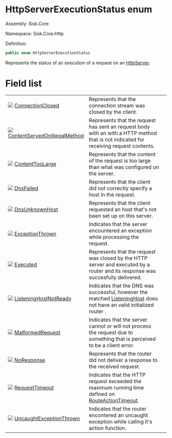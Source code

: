 <!--

Copyrights 2023 Sisk Framework - CypherPotato
Published under MIT license

!!! DO NOT EDIT THIS FILE !!!
This file was generated by a tool in the Sisk package. To edit the information in this documentation,
edit the XML documentation present in the Sisk source code.

-->

# HttpServerExecutionStatus enum
Assembly: Sisk.Core

Namespace: Sisk.Core.Http

Definition:

```cs
public enum HttpServerExecutionStatus
```

Represents the status of an execution of a request on an <a href="/read?q=/contents/spec/Sisk.Core.Http.HttpServer.md">HttpServer</a>.

# Field list
<table>
    <tbody>
<tr>
    <td width="33%">
        <img class="icon" src="/assets/img/icons/field.svg">
        <a href="/read?q=/contents/spec/Sisk.Core.Http.HttpServerExecutionStatus.ConnectionClosed.md">
            ConnectionClosed
        </a>
    </td>
    <td>
        Represents that the connection stream was closed by the client.
    <td>
</tr>
<tr>
    <td width="33%">
        <img class="icon" src="/assets/img/icons/field.svg">
        <a href="/read?q=/contents/spec/Sisk.Core.Http.HttpServerExecutionStatus.ContentServedOnIllegalMethod.md">
            ContentServedOnIllegalMethod
        </a>
    </td>
    <td>
        Represents that the request has sent an request body with an with a HTTP method that is not indicated for receiving request contents.
    <td>
</tr>
<tr>
    <td width="33%">
        <img class="icon" src="/assets/img/icons/field.svg">
        <a href="/read?q=/contents/spec/Sisk.Core.Http.HttpServerExecutionStatus.ContentTooLarge.md">
            ContentTooLarge
        </a>
    </td>
    <td>
        Represents that the content of the request is too large than what was configured on the server.
    <td>
</tr>
<tr>
    <td width="33%">
        <img class="icon" src="/assets/img/icons/field.svg">
        <a href="/read?q=/contents/spec/Sisk.Core.Http.HttpServerExecutionStatus.DnsFailed.md">
            DnsFailed
        </a>
    </td>
    <td>
        Represents that the client did not correctly specify a host in the request.
    <td>
</tr>
<tr>
    <td width="33%">
        <img class="icon" src="/assets/img/icons/field.svg">
        <a href="/read?q=/contents/spec/Sisk.Core.Http.HttpServerExecutionStatus.DnsUnknownHost.md">
            DnsUnknownHost
        </a>
    </td>
    <td>
        Represents that the client requested an host that's not been set up on this server.
    <td>
</tr>
<tr>
    <td width="33%">
        <img class="icon" src="/assets/img/icons/field.svg">
        <a href="/read?q=/contents/spec/Sisk.Core.Http.HttpServerExecutionStatus.ExceptionThrown.md">
            ExceptionThrown
        </a>
    </td>
    <td>
        Indicates that the server encountered an exception while processing the request.
    <td>
</tr>
<tr>
    <td width="33%">
        <img class="icon" src="/assets/img/icons/field.svg">
        <a href="/read?q=/contents/spec/Sisk.Core.Http.HttpServerExecutionStatus.Executed.md">
            Executed
        </a>
    </td>
    <td>
        Represents that the request was closed by the HTTP server and executed by a router and its response was succesfully delivered.
    <td>
</tr>
<tr>
    <td width="33%">
        <img class="icon" src="/assets/img/icons/field.svg">
        <a href="/read?q=/contents/spec/Sisk.Core.Http.HttpServerExecutionStatus.ListeningHostNotReady.md">
            ListeningHostNotReady
        </a>
    </td>
    <td>
        Indicates that the DNS was successful, however the matched <a href="/read?q=/contents/spec/Sisk.Core.Http.ListeningHost.md">ListeningHost</a> does not have an valid initialized router .
    <td>
</tr>
<tr>
    <td width="33%">
        <img class="icon" src="/assets/img/icons/field.svg">
        <a href="/read?q=/contents/spec/Sisk.Core.Http.HttpServerExecutionStatus.MalformedRequest.md">
            MalformedRequest
        </a>
    </td>
    <td>
        Indicates that the server cannot or will not process the request due to something that is perceived to be a client error.
    <td>
</tr>
<tr>
    <td width="33%">
        <img class="icon" src="/assets/img/icons/field.svg">
        <a href="/read?q=/contents/spec/Sisk.Core.Http.HttpServerExecutionStatus.NoResponse.md">
            NoResponse
        </a>
    </td>
    <td>
        Represents that the router did not deliver a response to the received request.
    <td>
</tr>
<tr>
    <td width="33%">
        <img class="icon" src="/assets/img/icons/field.svg">
        <a href="/read?q=/contents/spec/Sisk.Core.Http.HttpServerExecutionStatus.RequestTimeout.md">
            RequestTimeout
        </a>
    </td>
    <td>
        Indicates that the HTTP request exceeded the maximum running time defined on <a href="/read?q=/contents/spec/Sisk.Core.Http.HttpServerFlags.md">RouteActionTimeout</a>.
    <td>
</tr>
<tr>
    <td width="33%">
        <img class="icon" src="/assets/img/icons/field.svg">
        <a href="/read?q=/contents/spec/Sisk.Core.Http.HttpServerExecutionStatus.UncaughtExceptionThrown.md">
            UncaughtExceptionThrown
        </a>
    </td>
    <td>
        Indicates that the router encontered an uncaught exception while calling it's action function.
    <td>
</tr>
    </tbody>
</table>
